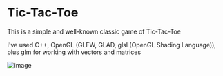 # Tic-Tac-Toe
This is a simple and well-known classic game of Tic-Tac-Toe

I've used C++, OpenGL (GLFW, GLAD, glsl (OpenGL Shading Language)), plus glm for working with vectors and matrices

![image](https://user-images.githubusercontent.com/63263301/121421934-5fc57780-c977-11eb-8138-1cda3626606b.png)
